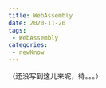 ```yaml
---
title: WebAssembly
date: 2020-11-20
tags:
 - WebAssembly
categories: 
 - newKnow
---
```


（还没写到这儿来呢，待。。。）